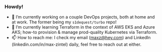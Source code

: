 ### Howdy! 
- 🔭 I’m currently working on a couple DevOps projects, both at home and at work. The former being my `s1dequest/turbo` repo!
- 🌱 I’m currently learning Terraform in the context of AWS EKS and Azure AKS; how-to provision & manage prod-quality Kubernetes via Terraform.
- 📫 How to reach me: I check my email (maxz@hey.com) and LinkedIn (linkedin.com/in/max-zintel) daily, feel free to reach out at either.
